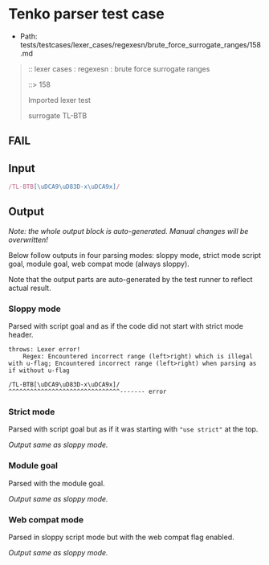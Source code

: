 # Tenko parser test case

- Path: tests/testcases/lexer_cases/regexesn/brute_force_surrogate_ranges/158.md

> :: lexer cases : regexesn : brute force surrogate ranges
>
> ::> 158
>
> Imported lexer test
>
> surrogate TL-BTB

## FAIL

## Input

`````js
/TL-BTB[\uDCA9\uD83D-x\uDCA9x]/
`````

## Output

_Note: the whole output block is auto-generated. Manual changes will be overwritten!_

Below follow outputs in four parsing modes: sloppy mode, strict mode script goal, module goal, web compat mode (always sloppy).

Note that the output parts are auto-generated by the test runner to reflect actual result.

### Sloppy mode

Parsed with script goal and as if the code did not start with strict mode header.

`````
throws: Lexer error!
    Regex: Encountered incorrect range (left>right) which is illegal with u-flag; Encountered incorrect range (left>right) when parsing as if without u-flag

/TL-BTB[\uDCA9\uD83D-x\uDCA9x]/
^^^^^^^^^^^^^^^^^^^^^^^^^^^^^^^------- error
`````

### Strict mode

Parsed with script goal but as if it was starting with `"use strict"` at the top.

_Output same as sloppy mode._

### Module goal

Parsed with the module goal.

_Output same as sloppy mode._

### Web compat mode

Parsed in sloppy script mode but with the web compat flag enabled.

_Output same as sloppy mode._
